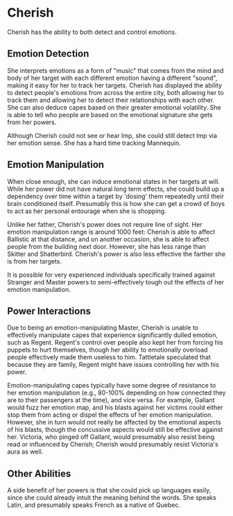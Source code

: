# Cherish
Cherish has the ability to both detect and control emotions.

## Emotion Detection
She interprets emotions as a form of "music" that comes from the mind and body of her target with each different emotion having a different "sound", making it easy for her to track her targets. Cherish has displayed the ability to detect people's emotions from across the entire city, both allowing her to track them and allowing her to detect their relationships with each other. She can also deduce capes based on their greater emotional volatility. She is able to tell who people are based on the emotional signature she gets from her powers.

Although Cherish could not see or hear Imp, she could still detect Imp via her emotion sense. She has a hard time tracking Mannequin.

## Emotion Manipulation
When close enough, she can induce emotional states in her targets at will. While her power did not have natural long term effects, she could build up a dependency over time within a target by 'dosing' them repeatedly until their brain conditioned itself. Presumably this is how she can get a crowd of boys to act as her personal entourage when she is shopping.

Unlike her father, Cherish's power does not require line of sight. Her emotion manipulation range is around 1000 feet: Cherish is able to affect Ballistic at that distance, and on another occasion, she is able to affect people from the building next door. However, she has less range than Skitter and Shatterbird. Cherish's power is also less effective the farther she is from her targets.

It is possible for very experienced individuals specifically trained against Stranger and Master powers to semi-effectively tough out the effects of her emotion manipulation.

## Power Interactions
Due to being an emotion-manipulating Master, Cherish is unable to effectively manipulate capes that experience significantly dulled emotion, such as Regent. Regent's control over people also kept her from forcing his puppets to hurt themselves, though her ability to emotionally overload people effectively made them useless to him. Tattletale speculated that because they are family, Regent might have issues controlling her with his power.

Emotion-manipulating capes typically have some degree of resistance to her emotion manipulation (e.g., 80-100% depending on how connected they are to their passengers at the time), and vice versa. For example, Gallant would fuzz her emotion map, and his blasts against her victims could either stop them from acting or dispel the effects of her emotion manipulation. However, she in turn would not really be affected by the emotional aspects of his blasts, though the concussive aspects would still be effective against her. Victoria, who pinged off Gallant, would presumably also resist being read or influenced by Cherish; Cherish would presumably resist Victoria's aura as well.

## Other Abilities
A side benefit of her powers is that she could pick up languages easily, since she could already intuit the meaning behind the words. She speaks Latin, and presumably speaks French as a native of Quebec.
